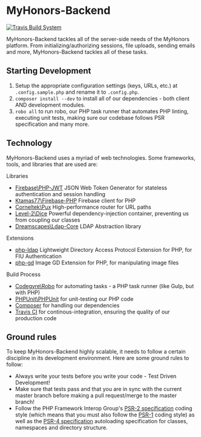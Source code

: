 # MyHonors-Backend 

[![Travis Build System](https://img.shields.io/travis/fiuhonors/myhonors.svg?style=flat-square)](https://travis-ci.org/fiuhonors/myhonors-backend)

MyHonors-Backend tackles all of the server-side needs of the MyHonors platform. From initializing/authorizing sessions, file uploads, sending emails and more, MyHonors-Backend tackles all of these tasks.

## Starting Development

1. Setup the appropriate configuration settings (keys, URLs, etc.) at `.config.sample.php` and rename it to `.config.php`.
2. `composer install --dev` to install all of our dependencies - both client AND development modules.
4. `robo all` to run robo, our PHP task runner that automates PHP linting, executing unit tests, making sure our codebase follows PSR specification and many more.

## Technology
MyHonors-Backend uses a myriad of web technologies. Some frameworks, tools, and libraries that are used are:

Libraries
* [Firebase\PHP-JWT](https://github.com/firebase/php-jwt) JSON Web Token Generator for stateless authentication and session handling
* [Ktamas77\Firebase-PHP](https://github.com/ktamas77/firebase-php) Firebase client for PHP
* [Corneltek\Pux](https://github.com/c9s/Pux) High-performance router for URL paths
* [Level-2\Dice](https://github.com/Level-2/Dice) Powerful dependency-injection container, preventing us from coupling our classes
* [Dreamscapes\Ldap-Core](https://github.com/Dreamscapes/Ldap-Core) LDAP Abstraction library

Extensions
* [php-ldap](http://php.net/manual/en/book.ldap.php) Lightweight Directory Access Protocol Extension for PHP, for FIU Authentication
* [php-gd](http://php.net/manual/en/book.image.php) Image GD Extension for PHP, for manipulating image files

Build Process
* [Codegyre\Robo](http://robo.li/) for automating tasks - a PHP task runner (like Gulp, but with PHP)
* [PHPUnit\PHPUnit](https://phpunit.de/) for unit-testing our PHP code
* [Composer](https://getcomposer.org/) for handling our dependencies
* [Travis CI](https://travis-ci.org/) for continous-integration, ensuring the quality of our production code

## Ground rules
To keep MyHonors-Backend highly scalable, it needs to follow a certain discipline in its development environment. Here are some ground rules to follow:

* Always write your tests before you write your code - Test Driven Development!
* Make sure that tests pass and that you are in sync with the current master branch before making a pull request/merge to the master branch!
* Follow the PHP Framework Interop Group's [PSR-2 specification](http://www.php-fig.org/psr/psr-2/) coding style (which means that you must also follow the [PSR-1](http://www.php-fig.org/psr/psr-1/) coding style) as well as the [PSR-4 specification](http://www.php-fig.org/psr/psr-4/) autoloading specification for classes, namespaces and directory structure.